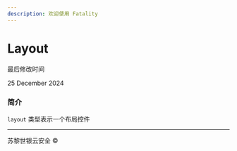 ```yaml
---
description: 欢迎使用 Fatality
---
```


# Layout

最后修改时间

25 December 2024

### 简介

`layout` 类型表示一个布局控件

***

苏黎世银云安全 ©
